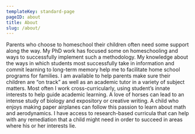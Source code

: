 ```yaml
---
templateKey: standard-page
pageID: about
title: About
slug: /about/
---
```


Parents who choose to homeschool their children often need some support along the way. My PhD work has focused some on homeschooling and ways to successfully implement such a methodology. My knowledge about the ways in which students most successfully take in information and commit learning to long-term memory help me to facilitate home school programs for families. I am available to help parents make sure their children are “on track” as well as an academic tutor in a variety of subject matters. Most often I work cross-curricularly, using student’s innate interests to help guide academic learning. A love of horses can lead to an intense study of biology and expository or creative writing. A child who enjoys making paper airplanes can follow this passion to learn about math and aerodynamics. I have access to research-based curricula that can help with any remediation that a child might need in order to succeed in areas where his or her interests lie.
